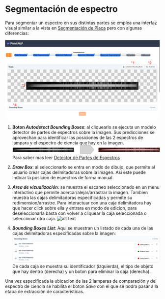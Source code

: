 # Segmentación de espectro

Para segmentar un espectro en sus distintas partes se emplea una interfaz visual similar a la vista en [Segmentación de Placa](#segmentación-de-placa-identificación-de-espectros) pero con algunas diferencias:

![alt text](./images/SpectrumSegmentation/SpectrumSegmentation.png)

1. **Boton _Autodetect Bounding Boxes_**: al cliquearlo se ejecuta un modelo detector de partes de espectros sobre la imagen. Sus predicciones se aprovechan para identificar las posiciones de las 2 espectros de lampara y el espectro de ciencia que hay en la imagen.
![alt text](spectrumSegmentationinfer.png)
Para saber mas leer [Detector de Partes de Espectros](./DetectorDePartesDeEspectros.md)

2. **_Draw Box_**: al seleccionarlo se entra en modo de dibujo, que permite al usuario crear cajas delimitadoras sobre la imagen. Asi este puede indicar la posicion de espectros de forma manual.

3. **_Area de vizualización_**: se muestra el escaneo seleccionado en un menu interactivo que permite acercar/alejar/arrastrar la imagen. Tambien muestra las cajas delimitadoras especificadas y permite su redimension/arrastre. Para interactuar con una caja delimitadora hay que hacer click sobre ella y entrara en modo de edicion, para deseleccionarla basta con volver a cliquear la caja seleccionada o seleccionar otra caja.
![alt text](./images/SpectrumSegmentation/spectrumSegmentationBBEdit.gif)

4. **_Bounding Boxes List_**: Aqui se muestran un listado de cada una de las cajas delimitadoras especificadas sobre la imagen:
![alt text](./images/SpectrumSegmentation/bbList.png)
De cada caja se muestra su identificador (izquierda), el tipo de objeto que hay dentro (derecha) y un boton para eliminar la caja (derecha).

Una vez especificada la ubicacion de las 2 lamparas de comparación y del espectro de ciencia se habilita el boton _Save_ con el que se podra pasar a la etapa de extracción de caracteristicas.
